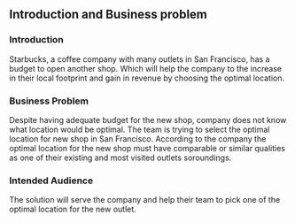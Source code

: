 <h2> Introduction and Business problem </h2>

<h3> Introduction </h3>
Starbucks, a coffee company with many outlets in San Francisco, has a budget to open another shop. Which will help the 
company to the increase in their local footprint and gain in revenue by choosing the optimal location. 

<h3> Business Problem </h3>
Despite having adequate budget for the new shop, company does not know what location would be optimal. The team is trying to select the optimal location for new shop in San Francisco. According to the company the optimal location for the new shop must have comparable or 
similar qualities as one of their existing and most visited outlets soroundings.

<h3> Intended Audience </h3>
The solution will serve the company and help their team to pick one of the optimal location for the new outlet.

